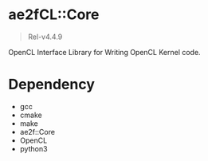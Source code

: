 # ae2fCL::Core
> Rel-v4.4.9

OpenCL Interface Library for Writing OpenCL Kernel code.  

# Dependency
- gcc
- cmake
- make
- ae2f::Core
- OpenCL
- python3